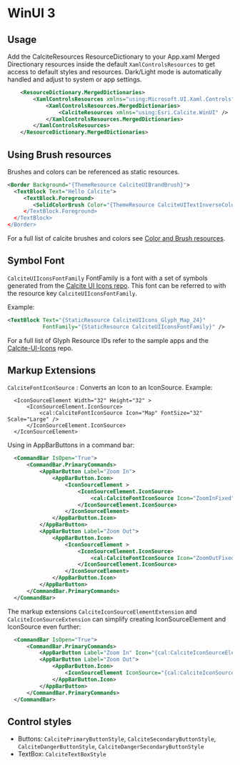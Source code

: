 # WinUI 3

## Usage<a name="usage" />
Add the CalciteResources ResourceDictionary to your App.xaml Merged Directionary resources inside the default `XamlControlsResources` to get access
to default styles and resources. Dark/Light mode is automatically handled and adjust to system or app settings.

```xml
    <ResourceDictionary.MergedDictionaries>
        <XamlControlsResources xmlns="using:Microsoft.UI.Xaml.Controls" >
            <XamlControlsResources.MergedDictionaries>
                <CalciteResources xmlns="using:Esri.Calcite.WinUI" />
            </XamlControlsResources.MergedDictionaries>
        </XamlControlsResources>
    </ResourceDictionary.MergedDictionaries>
```

## Using Brush resources

Brushes and colors can be referenced as static resources.

```xml
<Border Background="{ThemeResource CalciteUIBrandBrush}">
  <TextBlock Text="Hello Calcite">
     <TextBlock.Foreground>
        <SolidColorBrush Color="{ThemeResource CalciteUITextInverseColor} />
     </TextBlock.Foreground>
  </TextBlock>
</Border>
```

For a full list of calcite brushes and colors see [Color and Brush resources](brushes.md).

## Symbol Font
`CalciteUIIconsFontFamily` FontFamily is a font with a set of symbols generated from the [Calcite UI Icons repo](https://github.com/Esri/calcite-ui-icons).
This font can be referred to with the resource key `CalciteUIIconsFontFamily`.

Example:
```xml
<TextBlock Text="{StaticResource CalciteUIIcons_Glyph_Map_24}" 
           FontFamily="{StaticResource CalciteUIIconsFontFamily}" />
```

For a full list of Glyph Resource IDs refer to the sample apps and the [Calcite-UI-Icons](https://github.com/Esri/calcite-ui-icons) repo.


## Markup Extensions

`CalciteFontIconSource` : Converts an Icon to an IconSource. Example:
```
  <IconSourceElement Width="32" Height="32" >
      <IconSourceElement.IconSource>
          <cal:CalciteFontIconSource Icon="Map" FontSize="32" Scale="Large" />
      </IconSourceElement.IconSource>
  </IconSourceElement>
```
Using in AppBarButtons in a command bar:
```xml
  <CommandBar IsOpen="True">
      <CommandBar.PrimaryCommands>
          <AppBarButton Label="Zoom In">
              <AppBarButton.Icon>
                  <IconSourceElement >
                      <IconSourceElement.IconSource>
                          <cal:CalciteFontIconSource Icon="ZoomInFixed" FontSize="16" Scale="Small" />
                      </IconSourceElement.IconSource>
                  </IconSourceElement>
              </AppBarButton.Icon>
          </AppBarButton>
          <AppBarButton Label="Zoom Out">
              <AppBarButton.Icon>
                  <IconSourceElement >
                      <IconSourceElement.IconSource>
                          <cal:CalciteFontIconSource Icon="ZoomOutFixed" FontSize="16" Scale="Small" />
                      </IconSourceElement.IconSource>
                  </IconSourceElement>
              </AppBarButton.Icon>
          </AppBarButton>
      </CommandBar.PrimaryCommands>
  </CommandBar>
```

The markup extensions `CalciteIconSourceElementExtension` and `CalciteIconSourceExtension` can simplify creating IconSourceElement and IconSource even further:
```xml
  <CommandBar IsOpen="True">
      <CommandBar.PrimaryCommands>
          <AppBarButton Label="Zoom In" Icon="{cal:CalciteIconSourceElement SymbolSize=22, Icon=ZoomInFixed, Scale=Small}" />
          <AppBarButton Label="Zoom Out">
              <AppBarButton.Icon>
                  <IconSourceElement IconSource="{cal:CalciteIconSource Icon=ZoomOutFixed, Scale=Small}" />
              </AppBarButton.Icon>
          </AppBarButton>
      </CommandBar.PrimaryCommands>
  </CommandBar>
```

## Control styles

- Buttons: `CalcitePrimaryButtonStyle`, `CalciteSecondaryButtonStyle`, `CalciteDangerButtonStyle`, `CalciteDangerSecondaryButtonStyle`
- TextBox: `CalciteTextBoxStyle`